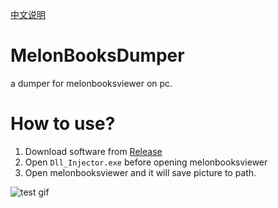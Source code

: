 [中文说明](README-CN.md)  
# MelonBooksDumper
 a dumper for melonbooksviewer on pc.

# How to use?

1. Download software from [Release](https://github.com/JamesHoi/MelonBooksDumper/releases)
2. Open `Dll_Injector.exe` before opening melonbooksviewer
3. Open melonbooksviewer and it will save picture to path.

![test gif](test.gif)

